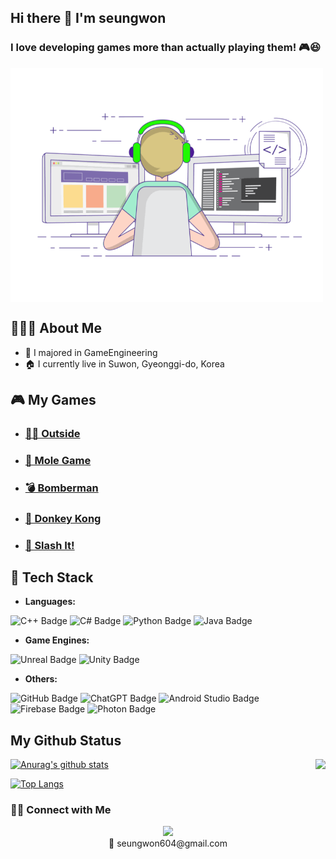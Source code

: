 <h2> Hi there 👋 I'm seungwon </h2>

<h3> I love developing games more than actually playing them! 🎮😆 </h3>

<img align="center" alt="GIF" src="https://raw.githubusercontent.com/devSouvik/devSouvik/master/gif3.gif" width="500"/>

## 👨🏻‍💻 About Me 

<!--
**SeungwWon-git/SeungWon** is a ✨ _special_ ✨ repository because its `README.md` (this file) appears on your GitHub profile.

Here are some ideas to get you started:

- 🔭 I’m currently working on ...
- 🌱 I’m currently learning ...
- 👯 I’m looking to collaborate on ...
- 🤔 I’m looking for help with ...
- 💬 Ask me about ...
- 📫 How to reach me: ...
- 😄 Pronouns: ...
- ⚡ Fun fact: ...
-->

- 🥇 I majored in GameEngineering
- 🏠 I currently live in Suwon, Gyeonggi-do, Korea


## 🎮 My Games
  * ### [**🧟‍♂️ Outside**](https://github.com/SeungWon-git/Outside/blob/main/JungSeungWon/README.md)
  * ### [**🔨 Mole Game**](https://github.com/SeungWon-git/Mole-Game/blob/main/README.md)
  * ### [**💣 Bomberman**](https://github.com/SeungWon-git/Bomberman_project/blob/main/README.md)
  * ### [**🦍 Donkey Kong**](https://github.com/SeungWon-git/Window-Programming/blob/main/README.md)
  * ### [**🔪 Slash It!**](https://github.com/SeungWon-git/Smart_Phone_Game_Programing_class/blob/main/README.md)

## 💫 Tech Stack
- **Languages:**

![C++ Badge](https://img.shields.io/badge/C++-5294E2?style=for-the-badge&logo=cplusplus&logoColor=white)
![C# Badge](https://custom-icon-badges.demolab.com/badge/C%23-F7DF1E?style=for-the-badge&logo=csharp&logoColor=black)
![Python Badge](https://img.shields.io/badge/Python-3776AB?style=for-the-badge&logo=python&logoColor=white)
![Java Badge](https://custom-icon-badges.demolab.com/badge/Java-007396?style=for-the-badge&logo=java&logoColor=white) 

- **Game Engines:**
  
![Unreal Badge](https://img.shields.io/badge/Unreal-0E1128?style=for-the-badge&logo=unrealengine&logoColor=white)
![Unity Badge](https://img.shields.io/badge/Unity-FFFFFF?style=for-the-badge&logo=unity&logoColor=black)
 
- **Others:** 

![GitHub Badge](https://img.shields.io/badge/GitHub-%23121011.svg?style=for-the-badge&logo=github&logoColor=white)
![ChatGPT Badge](https://img.shields.io/badge/chatGPT-74aa9c?style=for-the-badge&logo=openai&logoColor=white)
![Android Studio Badge](https://img.shields.io/badge/Android_Studio-3DDC84?style=for-the-badge&logo=androidstudio&logoColor=white)
![Firebase Badge](https://img.shields.io/badge/Firebase-DD2C00?style=for-the-badge&logo=firebase&logoColor=white)
![Photon Badge](https://img.shields.io/badge/Photon-004480?style=for-the-badge&logo=photon&logoColor=white)


## My Github Status

<img align='right' src="http://mazassumnida.wtf/api/v2/generate_badge?boj=monkeyman604">

[![Anurag's github stats](https://github-readme-stats.vercel.app/api?username=SeungWon-git&show_icons=true&theme=tokyonight)](https://github.com/anuraghazra/github-readme-stats)

[![Top Langs](https://github-readme-stats.vercel.app/api/top-langs/?username=SeungWon-git&layout=compact)](https://github.com/anuraghazra/github-readme-stats)

<h3> 🤝🏻 Connect with Me </h3>

<p align="center">
  <a href="mailto:seungwon604@gmail.com" target="_blank" rel="noopener noreferrer">
    <img src="https://img.icons8.com/plasticine/100/000000/gmail.png" width="50" />
  </a>
  <br/>
  📧 seungwon604@gmail.com
</p>


